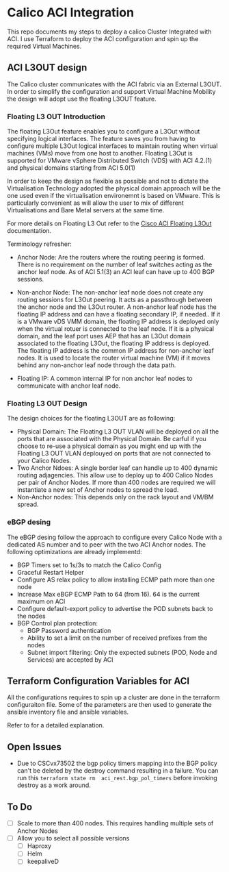 # Calico ACI Integration

This repo documents my steps to deploy a calico Cluster Integrated with ACI.
I use Terraform to deploy the ACI configuration and spin up the required Virtual Machines.

## ACI L3OUT design

The Calico cluster communicates with the ACI fabric via an External L3OUT.
In order to simplify the configuration and support Virtual Machine Mobility the design will adopt use the floating L3OUT feature.

### Floating L3 OUT Introduction

The  floating L3Out feature enables you to configure a L3Out without specifying logical interfaces. The feature saves you from having to configure multiple L3Out logical interfaces to maintain routing when virtual machines (VMs) move from one host to another. Floating L3Out is supported for VMware vSphere Distributed Switch (VDS) with ACI 4.2.(1) and physical domains starting from ACI 5.0(1)

In order to keep the design as flexible as possible and not to dictate the Virtualisation Technology adopted the physical domain approach will be the one used even if the virtualisation environemnt is based on VMware. This is particularly convenient as will allow the user to mix of different Virtualisations and Bare Metal servers at the same time.

For more details on Floating L3 Out refer to the [Cisco ACI Floating L3Out](https://www.cisco.com/c/en/us/td/docs/switches/datacenter/aci/apic/sw/kb/Cisco-ACI-Floating-L3Out.html) documentation.

Terminology refresher:

* Anchor Node: Are the routers where the routing peering is formed. There is no requirement on the number  of leaf switches acting as the anchor leaf node. As of ACI 5.1(3) an ACI leaf can have up to 400 BGP sessions.

* Non-anchor Node:  The non-anchor leaf node does not create any routing sessions for L3Out peering. It acts as a passthrough between the anchor node and the L3Out router. A non-anchor leaf node has the floating IP address and can have a floating secondary IP, if needed.. If it is a VMware vDS VMM domain, the floating IP address is deployed only when the virtual rotuer is connected to the leaf node. If it is a physical domain, and the leaf port uses AEP that has an L3Out domain associated to the floating L3Out, the floating IP address is deployed. The floating IP address is the common IP address for non-anchor leaf nodes. It is used to locate the router virtual machine (VM) if it moves behind any non-anchor leaf node through the data path.

* Floating IP: A common internal IP for non anchor leaf nodes to communicate with anchor leaf node.

### Floating L3 OUT Design

The design choices for the floating L3OUT are as following:

* Physical Domain: The Floating L3 OUT VLAN will be deployed on all the ports that are associated with the Physical Domain. Be carful if you choose to re-use a physical domain as you might end up with the Floating L3 OUT VLAN deplouyed on ports that are not connected to your Calico Nodes.
* Two Anchor Ndoes: A single border leaf can handle up to 400 dynamic routing adjagencies. This allow use to deploy up to 400 Calico Nodes per pair of Anchor Nodes. If more than 400 nodes are required we will instantiate a new set of Anchor nodes to spread the load.
* Non-Anchor nodes: This depends only on the rack layout and VM/BM spread.

### eBGP desing

The eBGP desing follow the approach to configure every Calico Node with a dedicated AS number and to peer with the two ACI Anchor nodes.
The following optimizations are already implementd:

* BGP Timers set to 1s/3s to match the Calico Config
* Graceful Restart Helper
* Configure AS relax policy to allow installing ECMP path more than one node
* Increase Max eBGP ECMP Path to 64 (from 16). 64 is the current maximum on ACI
* Configure default-export policy to advertise the POD subnets back to the nodes
* BGP Control plan protection:
  * BGP Password authentication
  * Ability to set a limit on the number of received prefixes from the nodes
  * Subnet import filtering: Only the expected subnets (POD, Node and Services) are accepted by ACI

## Terraform Configuration Variables for ACI

All the configurations requires to spin up a cluster are done in the terraform configuraiton file. Some of the parameters are then used to generate the ansible inventory file and ansible variables.

Refer to for a detailed explanation. 

## Open Issues

* Due to CSCvx73502 the bgp policy timers mapping into the BGP policy can't be deleted by the destroy command resulting in a failure. You can run this ```terraform state rm  aci_rest.bgp_pol_timers``` before invoking destroy as a work around.

## To Do

* [ ] Scale to more than 400 nodes. This requires handling multiple sets of Anchor Nodes
* [ ] Allow you to select all possible versions
  * [ ] Haproxy
  * [ ] Helm
  * [ ] keepaliveD
